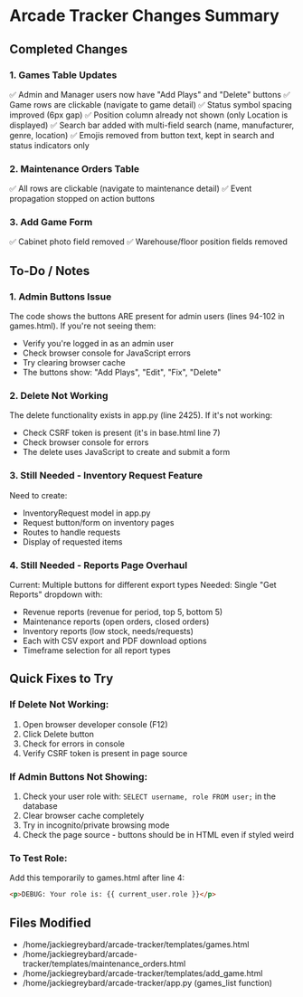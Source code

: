 # Arcade Tracker Changes Summary

## Completed Changes

### 1. Games Table Updates
✅ Admin and Manager users now have "Add Plays" and "Delete" buttons
✅ Game rows are clickable (navigate to game detail)
✅ Status symbol spacing improved (6px gap)
✅ Position column already not shown (only Location is displayed)
✅ Search bar added with multi-field search (name, manufacturer, genre, location)
✅ Emojis removed from button text, kept in search and status indicators only

### 2. Maintenance Orders Table  
✅ All rows are clickable (navigate to maintenance detail)
✅ Event propagation stopped on action buttons

### 3. Add Game Form
✅ Cabinet photo field removed
✅ Warehouse/floor position fields removed

## To-Do / Notes

### 1. Admin Buttons Issue
The code shows the buttons ARE present for admin users (lines 94-102 in games.html). If you're not seeing them:
- Verify you're logged in as an admin user
- Check browser console for JavaScript errors
- Try clearing browser cache
- The buttons show: "Add Plays", "Edit", "Fix", "Delete"

### 2. Delete Not Working
The delete functionality exists in app.py (line 2425). If it's not working:
- Check CSRF token is present (it's in base.html line 7)
- Check browser console for errors
- The delete uses JavaScript to create and submit a form

### 3. Still Needed - Inventory Request Feature
Need to create:
- InventoryRequest model in app.py
- Request button/form on inventory pages
- Routes to handle requests
- Display of requested items

### 4. Still Needed - Reports Page Overhaul
Current: Multiple buttons for different export types
Needed: Single "Get Reports" dropdown with:
- Revenue reports (revenue for period, top 5, bottom 5)
- Maintenance reports (open orders, closed orders)  
- Inventory reports (low stock, needs/requests)
- Each with CSV export and PDF download options
- Timeframe selection for all report types

## Quick Fixes to Try

### If Delete Not Working:
1. Open browser developer console (F12)
2. Click Delete button
3. Check for errors in console
4. Verify CSRF token is present in page source

### If Admin Buttons Not Showing:
1. Check your user role with: `SELECT username, role FROM user;` in the database
2. Clear browser cache completely
3. Try in incognito/private browsing mode
4. Check the page source - buttons should be in HTML even if styled weird

### To Test Role:
Add this temporarily to games.html after line 4:
```html
<p>DEBUG: Your role is: {{ current_user.role }}</p>
```

## Files Modified
- /home/jackiegreybard/arcade-tracker/templates/games.html
- /home/jackiegreybard/arcade-tracker/templates/maintenance_orders.html
- /home/jackiegreybard/arcade-tracker/templates/add_game.html
- /home/jackiegreybard/arcade-tracker/app.py (games_list function)
